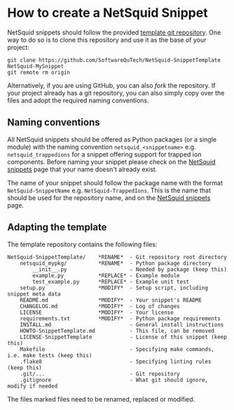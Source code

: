 How to create a NetSquid Snippet
================================

NetSquid snippets should follow the provided [template git repository](https://github.com/SoftwareQuTech/NetSquid-SnippetTemplate).
One way to do so is to clone this repository and use it as the base of your project:

```shell
git clone https://github.com/SoftwareQuTech/NetSquid-SnippetTemplate NetSquid-MySnippet
git remote rm origin
```

Alternatively, if you are using GitHub, you can also _fork_ the repository.
If your project already has a git repository, you can also simply copy over the files and adopt the required naming conventions.

Naming conventions
------------------

All NetSquid snippets should be offered as Python packages (or a single module) with the naming convention `netsquid_<snippetname>` e.g. `netsquid_trappedions` for a snippet offering support for trapped ion components.
Before naming your snippet please check on the [NetSquid snippets](https://netsquid.org/snippets) page that your name doesn't already exist.

The name of your snippet should follow the package name with the format `NetSquid-SnippetName` e.g. `NetSquid-TrappedIons`.
This is the name that should be used for the repository name, and on the [NetSquid snippets](https://netsquid.org/snippets) page.

Adapting the template
---------------------

The template repository contains the following files:

```
NetSquid-SnippetTemplate/    *RENAME*  - Git repository root directory
    netsquid_mypkg/          *RENAME*  - Python package directory
        __init__.py                    - Needed by package (keep this)
        example.py           *REPLACE* - Example module
        test_example.py      *REPLACE* - Example unit test
    setup.py                 *MODIFY*  - Setup script, including snippet meta data
    README.md                *MODIFY*  - Your snippet's README
    CHANGELOG.md             *MODIFY*  - Log of changes
    LICENSE                  *MODIFY*  - Your license
    requirements.txt         *MODIFY*  - Python package requirements
    INSTALL.md                         - General install instructions
    HOWTO-SnippetTemplate.md           - This file, can be removed
    LICENSE-SnippetTemplate            - License of this snippet (keep this)
    Makefile                           - Specifying make commands, i.e. make tests (keep this)
    .flake8                            - Specifying linting rules (keep this)
    .git/...                           - Git repository
    .gitignore                         - What git should ignore, modify if needed
```

The files marked files need to be renamed, replaced or modified.
